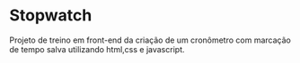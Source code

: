 # Stopwatch
 Projeto de treino em front-end da criação de um cronômetro com marcação de tempo salva utilizando html,css e javascript.
